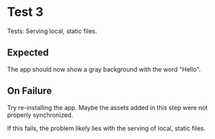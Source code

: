 # Test 3
Tests: Serving local, static files.

## Expected
The app should now show a gray background with the word "Hello".

## On Failure
Try re-installing the app. Maybe the assets added in this step were not
properly synchronized.

If this fails, the problem likely lies with the serving of local, static files.

